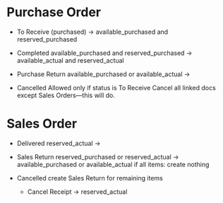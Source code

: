 # Purchase Order

- To Receive (purchased)
  -> available_purchased and reserved_purchased

- Completed
  available_purchased and reserved_purchased -> available_actual and reserved_actual

- Purchase Return
  available_purchased or available_actual ->

- Cancelled
  Allowed only if status is To Receive
  Cancel all linked docs except Sales Orders—this will do.

# Sales Order

- Delivered
  reserved_actual ->

- Sales Return
  reserved_purchased or reserved_actual -> available_purchased or available_actual
  if all items: create nothing

- Cancelled
  create Sales Return for remaining items
  - Cancel Receipt
    -> reserved_actual
